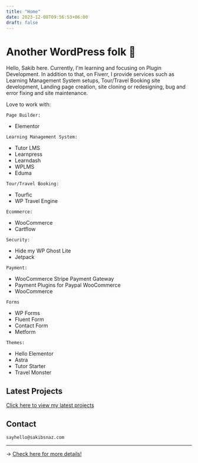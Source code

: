 ```yaml
---
title: "Home"
date: 2023-12-08T09:56:53+06:00
draft: false
---
```


# Another WordPress folk 👋

Hello, Sakib here. Currently, I'm learning and focusing on Plugin Development. In addition to that, on Fiverr, I provide services such as Learning Management System setups, Tour/Travel Booking site development, Landing page creation, site cloning or redesigning, bug and error fixing and site maintenance.

Love to work with:

```
Page Builder:
```
  - Elementor

```
Learning Management System:
```
  - Tutor LMS
  - Learnpress
  - Learndash
  - WPLMS
  - Eduma

```
Tour/Travel Booking:
```
  - Tourfic
  - WP Travel Engine

```
Ecommerce:
```
  - WooCommerce
  - Cartflow

```
Security:
```
  - Hide my WP Ghost Lite
  - Jetpack

```
Payment:
```
  - WooCommerce Stripe Payment Gateway
  - Payment Plugins for Paypal WooCommerce
  - WooCommerce

```
Forms
```
  - WP Forms
  - Fluent Form
  - Contact Form
  - Metform

```
Themes:
```
  - Hello Elementor
  - Astra
  - Tutor Starter
  - Travel Monster


## Latest Projects

[Click here to view my latest projects](https://www.sakibsnaz.com/projects)

## Contact

```
sayhello@sakibsnaz.com
```

---


→ [Check here for more details!](https://www.linkedin.com/in/sakibsnaz/)

